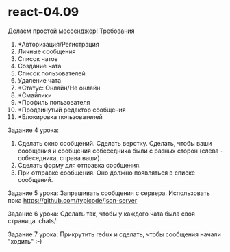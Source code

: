 # react-04.09

Делаем простой мессенджер! Требования
1. *Авторизация/Регистрация
2. Личные сообщения
3. Список чатов
4. Создание чата
5. Список пользователей
6. Удаление чата
7. *Статус: Онлайн/Не онлайн
8. *Смайлики
9. *Профиль пользователя
10. *Продвинутый редактор сообщения
11. *Блокировка пользователей

Задание 4 урока: 
1. Сделать окно сообщений. Сделать верстку. Сделать, чтобы ваши сообщения и сообщения собеседника были с разных сторон (слева - собеседника, справа ваши).
2. Сделать форму для отправка сообщения.
3. При отправке сообщения. Оно должно появляться в списке сообщений.

Задание 5 урока:
Запрашивать сообщения с сервера. Использовать пока https://github.com/typicode/json-server

Задание 6 урока:
Сделать так, чтобы у каждого чата была своя страница. chats/:

Задание 7 урока:
Прикрутить redux и сделать, чтобы сообщения начали "ходить" :-)